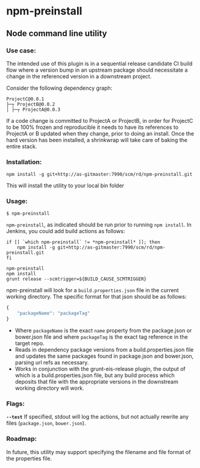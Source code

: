 # npm-preinstall

## Node command line utility

### Use case:
The intended use of this plugin is in a sequential release candidate CI build flow where a version bump in an upstream package should necessitate a change in the referenced version in a downstream project.

Consider the following dependency graph:

```shell
ProjectC@0.0.1
├─┬ ProjectB@0.0.2
│ ├─┬ ProjectA@0.0.3
```

If a code change is committed to ProjectA or ProjectB, in order for ProjectC to be 100% frozen and reproducible it needs to have its references to ProjectA or B updated when they change, prior to doing an install.  Once the hard version has been installed, a shrinkwrap will take care of baking the entire stack.

### Installation:
```shell
npm install -g git+http://as-gitmaster:7990/scm/rd/npm-preinstall.git
```

This will install the utility to your local bin folder

### Usage:
```shell
$ npm-preinstall
```

`npm-preinstall`, as indicated should be run prior to running `npm install`.  In Jenkins, you could add build actions as follows:

```shell
if [[ `which npm-preinstall` != *npm-preinstall* ]]; then
	npm install -g git+http://as-gitmaster:7990/scm/rd/npm-preinstall.git
fi

npm-preinstall
npm install
grunt release --scmtrigger=${BUILD_CAUSE_SCMTRIGGER}
```

npm-preinstall will look for a `build.properties.json` file in the current working directory.  The specific format for that json should be as follows:

```js
{
	"packageName": "packageTag"
}
```

* Where `packageName` is the exact `name` property from the package.json or bower.json file and where `packageTag` is the exact tag reference in the target repo.
* Reads in dependency package versions from a build.properties.json file and updates the same packages found in package.json and bower.json, parsing url refs as necessary.
* Works in conjunction with the grunt-eis-release plugin, the output of which is a build.properties.json file, but any build process which deposits that file with the appropriate versions in the downstream working directory will work.

### Flags:

**`--test`** If specified, stdout will log the actions, but not actually rewrite any files (`package.json`, `bower.json`).

### Roadmap:
In future, this utility may support specifying the filename and file format of the properties file.
